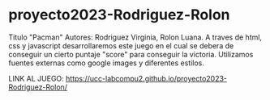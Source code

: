 # proyecto2023-Rodriguez-Rolon
Titulo "Pacman"
Autores: Rodriguez Virginia, Rolon Luana.
A traves de html, css y javascript desarrollaremos este juego en el cual se debera de conseguir un cierto puntaje "score" para conseguir la victoria.
Utilizamos fuentes externas como google images y diferentes estilos.

LINK AL JUEGO: https://ucc-labcompu2.github.io/proyecto2023-Rodriguez-Rolon/